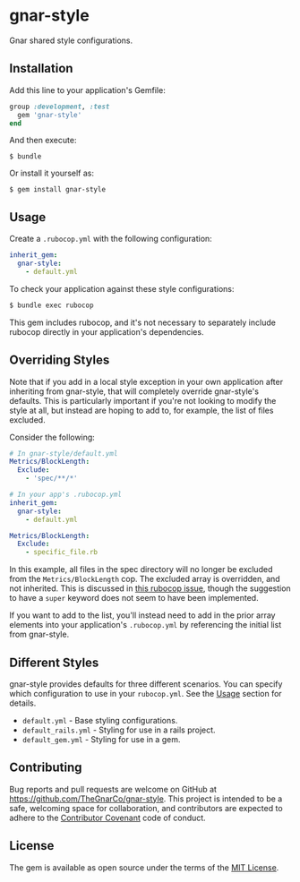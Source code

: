 # gnar-style

Gnar shared style configurations.

## Installation

Add this line to your application's Gemfile:

```ruby
group :development, :test
  gem 'gnar-style'
end
```

And then execute:

    $ bundle

Or install it yourself as:

    $ gem install gnar-style

## Usage

Create a `.rubocop.yml` with the following configuration:

```yaml
inherit_gem:
  gnar-style:
    - default.yml
```

To check your application against these style configurations:

```bash
$ bundle exec rubocop
```

This gem includes rubocop, and it's not necessary to separately include rubocop directly in your application's dependencies.

## Overriding Styles

Note that if you add in a local style exception in your own application after inheriting from gnar-style, that will completely override gnar-style's defaults. This is particularly important if you're not looking to modify the style at all, but instead are hoping to add to, for example, the list of files excluded.

Consider the following:
```yaml
# In gnar-style/default.yml
Metrics/BlockLength:
  Exclude:
    - 'spec/**/*'
```

```yaml
# In your app's .rubocop.yml
inherit_gem:
  gnar-style:
    - default.yml

Metrics/BlockLength:
  Exclude:
    - specific_file.rb
```

In this example, all files in the spec directory will no longer be excluded from the `Metrics/BlockLength` cop. The excluded array is overridden, and not inherited. This is discussed in [this rubocop issue](https://github.com/bbatsov/rubocop/issues/3208), though the suggestion to have a `super` keyword does not seem to have been implemented.

If you want to add to the list, you'll instead need to add in the prior array elements into your application's `.rubocop.yml` by referencing the initial list from gnar-style.

## Different Styles

gnar-style provides defaults for three different scenarios. You can specify which configuration to use in your `rubocop.yml`. See the [Usage](#usage) section for details.

* `default.yml` - Base styling configurations.
* `default_rails.yml` - Styling for use in a rails project.
* `default_gem.yml` - Styling for use in a gem.

## Contributing

Bug reports and pull requests are welcome on GitHub at https://github.com/TheGnarCo/gnar-style. This project is intended to be a safe, welcoming space for collaboration, and contributors are expected to adhere to the [Contributor Covenant](http://contributor-covenant.org) code of conduct.

## License

The gem is available as open source under the terms of the [MIT License](http://opensource.org/licenses/MIT).
